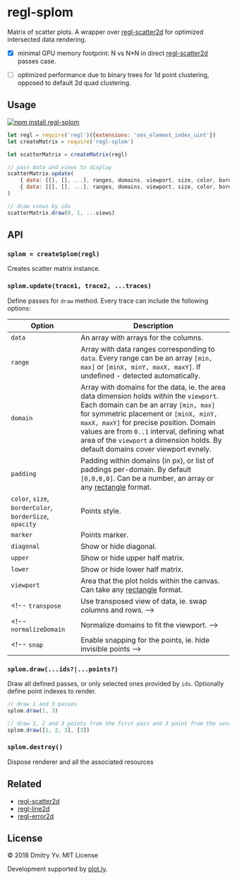 # regl-splom

Matrix of scatter plots. A wrapper over [regl-scatter2d](https://github.com/gl-vis/regl-scatter2d) for optimized intersected data rendering.

* [x] minimal GPU memory footprint: N vs N*N in direct [regl-scatter2d](https://github.com/dy/regl-scatter2d) passes case.
* [ ] optimized performance due to binary trees for 1d point clustering, opposed to default 2d quad clustering.


## Usage

[![npm install regl-splom](https://nodei.co/npm/regl-splom.png?mini=true)](https://npmjs.org/package/regl-splom/)

```js
let regl = require('regl')({extensions: 'oes_element_index_uint'})
let createMatrix = require('regl-splom')

let scatterMatrix = createMatrix(regl)

// pass data and views to display
scatterMatrix.update(
	{ data: [[], [], ...], ranges, domains, viewport, size, color, border },
	{ data: [[], [], ...], ranges, domains, viewport, size, color, border }
)

// draw views by ids
scatterMatrix.draw(0, 1, ...views)
```

## API

### `splom = createSplom(regl)`

Creates scatter matrix instance.

### `splom.update(trace1, trace2, ...traces)`

Define passes for `draw` method. Every trace can include the following options:

Option | Description
---|---
`data` | An array with arrays for the columns.
`range` | Array with data ranges corresponding to `data`. Every range can be an array `[min, max]` or `[minX, minY, maxX, maxY]`. If undefined - detected automatically.
`domain` | Array with domains for the data, ie. the area data dimension holds  within the `viewport`. Each domain can be an array `[min, max]` for symmetric placement or `[minX, minY, maxX, maxY]` for precise position. Domain values are from `0..1` interval, defining what area of the `viewport` a dimension holds. By default domains cover viewport evnely.
`padding` | Padding within domains (in px), or list of paddings per-domain. By default `[0,0,0,0]`. Can be a number, an array or any [rectangle](https://github.com/dy/parse-rect) format.
`color`, `size`, `borderColor`, `borderSize`, `opacity` | Points style.
`marker` | Points marker.
`diagonal` | Show or hide diagonal.
`upper` | Show or hide upper half matrix.
`lower` | Show or hide lower half matrix.
`viewport` | Area that the plot holds within the canvas. Can take any [rectangle](https://github.com/dy/parse-rect) format.
<!-- `transpose` | Use transposed view of data, ie. swap columns and rows. -->
<!-- `normalizeDomain` | Normalize domains to fit the viewport. -->
<!-- `snap` | Enable snapping for the points, ie. hide invisible points -->


### `splom.draw(...ids?|...points?)`

Draw all defined passes, or only selected ones provided by `ids`. Optionally define point indexes to render.

```js
// draw 1 and 3 passes
splom.draw(1, 3)

// draw 1, 2 and 3 points from the first pass and 3 point from the second pass
splom.draw([1, 2, 3], [3])
```

### `splom.destroy()`

Dispose renderer and all the associated resources

## Related

* [regl-scatter2d](https://github.com/dy/regl-scatter2d)
* [regl-line2d](https://github.com/dy/regl-line2d)
* [regl-error2d](https://github.com/dy/regl-error2d)


## License

© 2018 Dmitry Yv. MIT License

Development supported by [plot.ly](https://github.com/plotly/).
